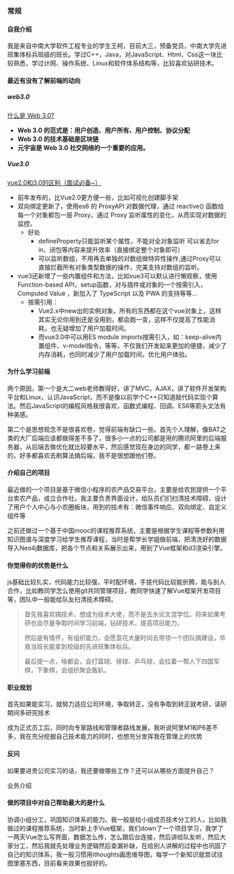 ### 	常规

#### 自我介绍

我是来自中南大学软件工程专业的学生王柯，目前大三，预备党员，中南大学先进班集体标兵班级的班长。学过C++，Java，对JavaScript、Html、Css这一块比较熟悉，学过计网、操作系统、Linux和软件体系结构等，比较喜欢钻研技术。

#### 最近有没有了解前端的动向

##### web3.0

[什么是 Web 3.0?](https://blog.csdn.net/myan/article/details/121571262?ops_request_misc=%257B%2522request%255Fid%2522%253A%2522164208394616780271512569%2522%252C%2522scm%2522%253A%252220140713.130102334..%2522%257D&request_id=164208394616780271512569&biz_id=0&utm_medium=distribute.pc_search_result.none-task-blog-2~all~top_positive~default-1-121571262.pc_search_result_control_group&utm_term=web3.0&spm=1018.2226.3001.4187)

- **Web 3.0 的范式是：用户创造、用户所有、用户控制、协议分配**
- **Web 3.0 的技术基础是区块链**
- **元宇宙是 Web 3.0 社交网络的一个重要的应用。**

##### Vue3.0

[vue2.0和3.0的区别（面试必备~）](https://blog.csdn.net/weixin_47208955/article/details/112336471?ops_request_misc=%257B%2522request%255Fid%2522%253A%2522164208274616780264083623%2522%252C%2522scm%2522%253A%252220140713.130102334..%2522%257D&request_id=164208274616780264083623&biz_id=0&utm_medium=distribute.pc_search_result.none-task-blog-2~all~top_click~default-3-112336471.pc_search_result_control_group&utm_term=vue3.0%E5%92%8C2.0%E7%9A%84%E5%8C%BA%E5%88%AB&spm=1018.2226.3001.4187)

- 前年发布的，比Vue2.0更方便一些，比如可视化创建脚手架
- 双向绑定更新了，使用es6 的 ProxyAPI 对数据代理，通过 reactive() 函数给每一个对象都包一层 Proxy，通过 Proxy 监听属性的变化，从而实现对数据的监控。
  - 好处
    - defineProperty只能监听某个属性，不能对全对象监听
      可以省去for in、闭包等内容来提升效率（直接绑定整个对象即可）
    - 可以监听数组，不用再去单独的对数组做特异性操作,通过Proxy可以直接拦截所有对象类型数据的操作，完美支持对数组的监听。
- vue3还新增了一些内置组件和方法，比如vue3可以默认进行懒观察，使用Function-based API，setup函数，对与插件或对象的一个按需引入，Computed Value ，新加入了 TypeScript 以及 PWA 的支持等等…
  - 按需引用：
    - Vue2.x中new出的实例对象，所有的东西都在这个vue对象上，这样其实无论你用到还是没用到，都会跑一变，这样不仅提高了性能消耗，也无疑增加了用户加载时间。
    - 而vue3.0中可以用ES module imports按需引入，如：keep-alive内置组件、v-model指令，等等，不仅我们开发起来更加的便捷，减少了内存消耗，也同时减少了用户加载时间，优化用户体验。

#### 为什么学习前端

两个原因，第一个是大二web老师教得好，讲了MVC，AJAX，讲了软件开发架构平台和Linux，认识JavaScript，而不是像以前学个C++只知道敲代码实现个算法。然后JavaScript的编程风格我很喜欢，函数式编程、回调、ES6等箭头文法有种美感。

第二个是思想观念不是很喜欢卷，觉得前端有缺口一些。首先个人理解，像BAT之类的大厂后端应该都做得差不多了，很多小一点的公司都是用的腾讯阿里的后端服务器，从后端去做优化就比较要水平，然后感觉现在身边的同学，都一路卷上来的，好多都喜欢去刷算法搞后端，我不是很想跟他们卷。

#### 介绍自己的项目

最近做的一个项目是基于微信小程序的农产品交易平台，主要是给农民提供一个平台卖农产品，成立合作社，我主要负责界面设计，给队员们们扫清技术障碍，设计了用户个人中心与小农圈板块，用到的技术有：微信事件响应、双向绑定、自定义组件等

之前还做过一个基于中国mooc的课程推荐系统，主要是根据学生课程等参数利用知识图谱与深度学习给学生推荐课程，当时是帮学长学姐做前端，把清洗好的数据导入Neo4j数据库，把各个节点和关系展示出来，用到了Vue框架和d3渲染引擎。

#### 你觉得你的优势是什么

js基础比较扎实，代码能力比较强，平时配环境，手搓代码比较能折腾，能与别人合作，比如教同学怎么使用git共同管理项目，教同学快速了解Vue框架开发项目等，团队中一般能给队友扫清技术障碍。

> 首先我喜欢搞技术，想成为技术大佬，而不是去水论文混学位。将来如果考研也会尽量争取时间学习前端，钻研技术，提高项目能力。
>
> 然后是有情怀，有组织能力，会愿意花大量时间去带领一个团队搞建设，毕竟当班长能拿到校级的先进班集体标兵。
>
> 最后提一点，啥都会，会打篮球、排球、乒乓球，会拉着一帮人下四国军棋，下象棋，会组织聚会轰趴。

#### 职业规划

首先如果能实习，就努力适应公司环境，争取转正，没有争取到转正就考研，读研期间多研究技术

成为正式员工后，同时向专家路线和管理者路线发展，我听说阿里M1和P6差不多，我在充分挖掘自己技术能力的同时，也想充分发挥我在管理上的优势

#### 反问

如果要进贵公司实习的话，我还要做哪些工作？还可以从哪些方面提升自己？

业务介绍

#### 做的项目中对自己帮助最大的是什么

协调小组分工，巩固知识体系的能力。我一般是给小组成员技术分工的人，比如我做过的课程推荐系统，当时新上手Vue框架，我们down了一个项目学习，我学了一两天Vue怎么写界面，数据怎么传，怎么跟后台连接，然后讲给队友听，然后大家分工，然后我就先处理业务逻辑然后查漏补缺，在给别人讲解的过程中也巩固了自己的知识体系，我一般习惯用ithoughts画思维导图，每学一个新知识就尝试往图里塞东西，目前看来效果也挺好的。